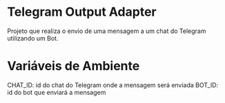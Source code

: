 # Telegram Output Adapter
Projeto que realiza o envio de uma mensagem a um chat do Telegram utilizando um Bot.

# Variáveis de Ambiente
CHAT_ID: id do chat do Telegram onde a mensagem será enviada
BOT_ID: id do bot que enviará a mensagem

